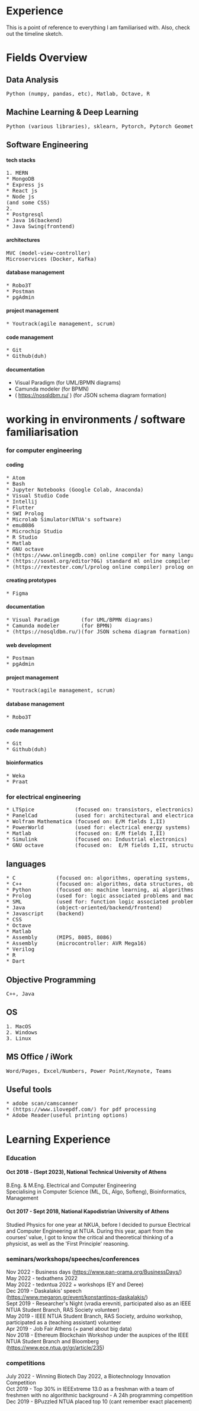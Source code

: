 # Experience
This is a point of reference to everything I am familiarised with. Also, check out the timeline sketch.

# Fields Overview
## Data Analysis	
<pre>
Python (numpy, pandas, etc), Matlab, Octave, R		                                         
</pre>

## Machine Learning & Deep Learning
<pre>
Python (various libraries), sklearn, Pytorch, Pytorch Geometric                        
</pre>

## Software Engineering
#### tech stacks 
<pre>
1. MERN
* MongoDB
* Express js
* React js
* Node js
(and some CSS)
2. 
* Postgresql
* Java 16(backend)
* Java Swing(frontend)
</pre>

#### architectures
<pre>
MVC (model-view-controller)           	                                                        
Microservices (Docker, Kafka)   
</pre>

#### database management
<pre>
* Robo3T
* Postman
* pgAdmin
</pre>

#### project management
<pre>
* Youtrack(agile management, scrum)
</pre>

#### code management
<pre>
* Git
* Github(duh)
</pre>

#### documentation
* Visual Paradigm          (for UML/BPMN diagrams)
* Camunda modeler          (for BPMN)
* ( https://nosqldbm.ru/ ) (for JSON schema diagram formation)

# working in environments / software familiarisation
### for computer engineering 
#### coding
<pre>
* Atom
* Bash
* Jupyter Notebooks (Google Colab, Anaconda)
* Visual Studio Code
* Intellij
* Flutter
* SWI Prolog
* Microlab Simulator(NTUA's software)
* emu8086
* Microchip Studio
* R Studio
* Matlab
* GNU octave 
* (https://www.onlinegdb.com) online compiler for many languages
* (https://sosml.org/editor?0&) standard ml online compiler
* (https://rextester.com/l/prolog_online_compiler) prolog online compiler
</pre>
#### creating prototypes
<pre>
* Figma
</pre>
#### documentation
<pre>
* Visual Paradigm       (for UML/BPMN diagrams)
* Camunda modeler       (for BPMN)
* (https://nosqldbm.ru/)(for JSON schema diagram formation)
</pre>
#### web development
<pre>
* Postman
* pgAdmin
</pre>
#### project management
<pre>
* Youtrack(agile management, scrum)
</pre>
#### database management
<pre>
* Robo3T
</pre>
#### code management
<pre>
* Git
* Github(duh)
</pre>

#### bioinformatics
<pre>
* Weka
* Praat
</pre>

### for electrical engineering  
<pre>
* LTSpice             (focused on: transistors, electronics)
* PanelCad            (used for: architectural and electrical design)
* Wolfram Mathematica (focused on: E/M fields I,II)
* PowerWorld          (used for: electrical energy systems)
* Matlab              (focused on: E/M fields I,II)
* Simulink            (focused on: Industrial electronics)
* GNU octave          (focused on:  E/M fields I,II, structure and electrical properties of materials)
</pre>


## languages 
<pre>
* C             (focused on: algorithms, operating systems, microcontroller: AVR Mega16)
* C++           (focused on: algorithms, data structures, object orientation, advanced programming techniques)
* Python        (focused on: machine learning, ai algorithms, algorithms, scripts, data processing)(libraries: pandas, numpy)
* Prolog        (used for: logic associated problems and machine learning)
* SML           (used for: function logic associated problems)
* Java          (object-oriented/backend/frontend)
* Javascript    (backend)
* CSS
* Octave
* Matlab
* Assembly      (MIPS, 8085, 8086)
* Assembly      (microcontroller: AVR Mega16)
* Verilog
* R
* Dart
</pre>

## Objective Programming
<pre>
C++, Java
</pre>

## OS
<pre>
1. MacOS
2. Windows
3. Linux
</pre>

## MS Office / iWork 							
<pre>
Word/Pages, Excel/Numbers, Power Point/Keynote, Teams 
</pre>

## Useful tools
<pre>
* adobe scan/camscanner
* (https://www.ilovepdf.com/) for pdf processing
* Adobe Reader(useful printing options)
</pre>

# Learning Experience
### Education
#### Oct 2018 - (Sept 2023), National Technical University of Athens
B.Eng. & M.Eng. Electrical and Computer Engineering  
Specialising in Computer Science (ML, DL, Algo, Softeng), Bioinformatics, Management  

#### Oct 2017 - Sept 2018, National Kapodistrian University of Athens
Studied Physics for one year at NKUA, before I decided to pursue Electrical and Computer Engineering at NTUA. During this year, apart from the courses’ value, I got to know the critical and theoretical thinking of a physicist, as well as the 'First Principle' reasoning.

### seminars/workshops/speeches/conferences
Nov 2022 - Business days (https://www.pan-orama.org/BusinessDays/)  
May 2022 - tedxathens 2022  
May 2022 - tedxntua 2022 + workshops (EY and Deree)   
Dec 2019 - Daskalakis' speech (https://www.megaron.gr/event/konstantinos-daskalakis/)    
Sept 2019 - Researcher's Night (vradia erevniti, participated also as an ΙΕΕΕ NTUA Student Branch, RAS Society volunteer)  
May 2019 - ΙΕΕΕ NTUA Student Branch, RAS Society, arduino workshop, participated as a (teaching assistant) volunteer  
Apr 2019 - Job Fair Athens (+ panel about big data)  
Nov 2018 - Ethereum Blockchain Workshop under the auspices of the IEEE NTUA Student Branch and Bloomberg (https://www.ece.ntua.gr/gr/article/235)  

### competitions
July 2022 - Winning Biotech Day 2022, a Biotechnology Innovation Competition  
Oct 2019 - Top 30% in IEEExtreme 13.0 as a freshman with a team of freshmen with no algorithmic background - A 24h programming competition  
Dec 2019 - BPuzzled NTUA placed top 10 (cant remember exact placement)  

